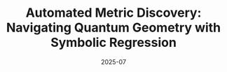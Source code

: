 ---
title: "Automated Metric Discovery: Navigating Quantum Geometry with Symbolic Regression"
collection: publications
category: conferences
permalink: /publication/2025-07-ai4x_metric
excerpt: 
date: 2025-07
venue: 'AI4X 2025 International Conference'
paperurl: 'https://raw.githubusercontent.com/sarinstein-yan/sarinstein-yan.github.io/master/files/2025-07-ai4x_metric.pdf'
bibtexurl: 'https://raw.githubusercontent.com/sarinstein-yan/sarinstein-yan.github.io/master/files/2025-07-ai4x_metric.bib'
citation: 'Yan, Xianquan. “Automated Metric Discovery: Navigating Quantum Geometry with Symbolic Regression,” 2025.'
---